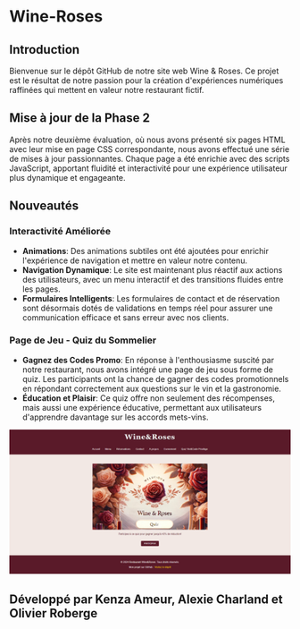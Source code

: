 # Wine-Roses


## Introduction
Bienvenue sur le dépôt GitHub de notre site web Wine & Roses. Ce projet est le résultat de notre passion pour la création d'expériences numériques raffinées qui mettent en valeur notre restaurant fictif.

## Mise à jour de la Phase 2
Après notre deuxième évaluation, où nous avons présenté six pages HTML avec leur mise en page CSS correspondante, nous avons effectué une série de mises à jour passionnantes. Chaque page a été enrichie avec des scripts JavaScript, apportant fluidité et interactivité pour une expérience utilisateur plus dynamique et engageante.

## Nouveautés

### Interactivité Améliorée
- **Animations**: Des animations subtiles ont été ajoutées pour enrichir l'expérience de navigation et mettre en valeur notre contenu.
- **Navigation Dynamique**: Le site est maintenant plus réactif aux actions des utilisateurs, avec un menu interactif et des transitions fluides entre les pages.
- **Formulaires Intelligents**: Les formulaires de contact et de réservation sont désormais dotés de validations en temps réel pour assurer une communication efficace et sans erreur avec nos clients.

### Page de Jeu - Quiz du Sommelier
- **Gagnez des Codes Promo**: En réponse à l'enthousiasme suscité par notre restaurant, nous avons intégré une page de jeu sous forme de quiz. Les participants ont la chance de gagner des codes promotionnels en répondant correctement aux questions sur le vin et la gastronomie.
- **Éducation et Plaisir**: Ce quiz offre non seulement des récompenses, mais aussi une expérience éducative, permettant aux utilisateurs d'apprendre davantage sur les accords mets-vins.




![Jeu Quiz](/pics/quiz.png "Jeu Quiz Wine & Roses")

## Développé par  Kenza Ameur, Alexie Charland et Olivier Roberge
